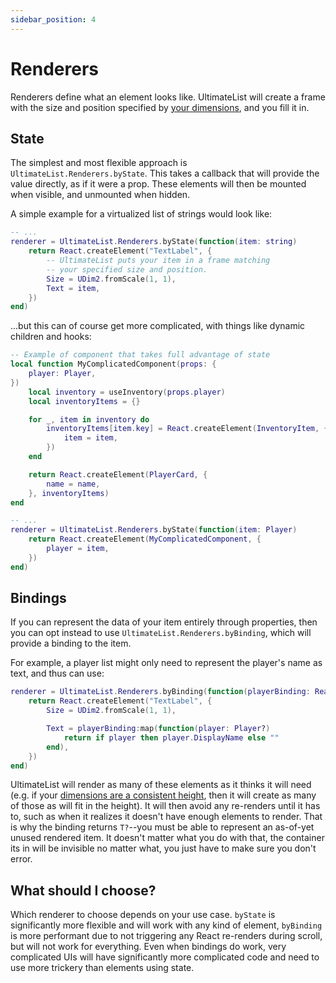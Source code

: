 ```yaml
---
sidebar_position: 4
---
```

# Renderers
Renderers define what an element looks like. UltimateList will create a frame with the size and position specified by [your dimensions](./dimensions), and you fill it in.

## State
The simplest and most flexible approach is `UltimateList.Renderers.byState`. This takes a callback that will provide the value directly, as if it were a prop. These elements will then be mounted when visible, and unmounted when hidden.

A simple example for a virtualized list of strings would look like:

```lua
-- ...
renderer = UltimateList.Renderers.byState(function(item: string)
    return React.createElement("TextLabel", {
        -- UltimateList puts your item in a frame matching
        -- your specified size and position.
        Size = UDim2.fromScale(1, 1),
        Text = item,
    })
end)
```

...but this can of course get more complicated, with things like dynamic children and hooks:
```lua
-- Example of component that takes full advantage of state
local function MyComplicatedComponent(props: {
    player: Player,
})
    local inventory = useInventory(props.player)
    local inventoryItems = {}

    for _, item in inventory do
        inventoryItems[item.key] = React.createElement(InventoryItem, {
            item = item,
        })
    end

    return React.createElement(PlayerCard, {
        name = name,
    }, inventoryItems)
end

-- ...
renderer = UltimateList.Renderers.byState(function(item: Player)
    return React.createElement(MyComplicatedComponent, {
        player = item,
    })
end)
```

## Bindings
If you can represent the data of your item entirely through properties, then you can opt instead to use `UltimateList.Renderers.byBinding`, which will provide a binding to the item.

For example, a player list might only need to represent the player's name as text, and thus can use:
```lua
renderer = UltimateList.Renderers.byBinding(function(playerBinding: React.Binding<Player?>)
    return React.createElement("TextLabel", {
        Size = UDim2.fromScale(1, 1),

        Text = playerBinding:map(function(player: Player?)
            return if player then player.DisplayName else ""
        end),
    })
end)
```

UltimateList will render as many of these elements as it thinks it will need (e.g. if your [dimensions are a consistent height](./dimensions#consistent-one-dimensional-size), then it will create as many of those as will fit in the height). It will then avoid any re-renders until it has to, such as when it realizes it doesn't have enough elements to render. That is why the binding returns `T?`--you must be able to represent an as-of-yet unused rendered item. It doesn't matter what you do with that, the container its in will be invisible no matter what, you just have to make sure you don't error.

## What should I choose?
Which renderer to choose depends on your use case. `byState` is significantly more flexible and will work with any kind of element, `byBinding` is more performant due to not triggering any React re-renders during scroll, but will not work for everything. Even when bindings do work, very complicated UIs will have significantly more complicated code and need to use more trickery than elements using state.
